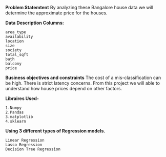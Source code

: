 **Problem Statemtent**
By analyzing these Bangalore house data we will determine the approximate price for the houses.

**Data Description Columns:**

	area_type
	availability
	location
	size
	society
	total_sqft
	bath
	balcony
	price

**Business objectives and constraints**
The cost of a mis-classification can be high.
There is strict latency concerns.
From this project we will able to understand how house prices depend on other factors.

**Libraires Used-**

	1.Numpy
	2.Pandas
	3.matplotlib
	4.sklearn

**Using 3 different types of Regression models.**
	
	Linear Regression
	Lasso Regression
	Decision Tree Regression
